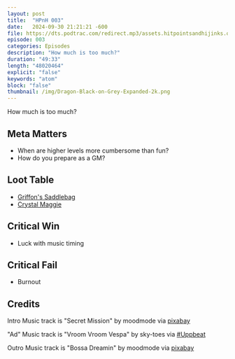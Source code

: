 ```yaml
---
layout: post
title:  "HPnH 003"
date:   2024-09-30 21:21:21 -600
file: https://dts.podtrac.com/redirect.mp3/assets.hitpointsandhijinks.quest/hpnh003.mp3
episode: 003
categories: Episodes
description: "How much is too much?"
duration: "49:33"
length: "48020464"
explicit: "false"
keywords: "atom"
block: "false"
thumbnail: /img/Dragon-Black-on-Grey-Expanded-2k.png
---
```


How much is too much?

<!--more-->

## Meta Matters

- When are higher levels more cumbersome than fun?
- How do you prepare as a GM?

## Loot Table

- <a href="https://www.thegriffonssaddlebag.com/">Griffon's Saddlebag</a>
- <a href="https://crystalmaggie.com/">Crystal Maggie</a>

## Critical Win

- Luck with music timing

## Critical Fail

- Burnout

## Credits

Intro Music track is "Secret Mission" by moodmode via <a href="https://pixabay.com/music/secret-mission-201746/">pixabay</a>

"Ad" Music track is "Vroom Vroom Vespa" by sky-toes via <a href="https://uppbeat.io/t/sky-toes/vroom-vroom-vespa">#Uppbeat</a>

Outro Music track is "Bossa Dreamin" by moodmode via <a href="https://pixabay.com/music/bossa-nova-bossa-dreamin-201748/">pixabay</a>
